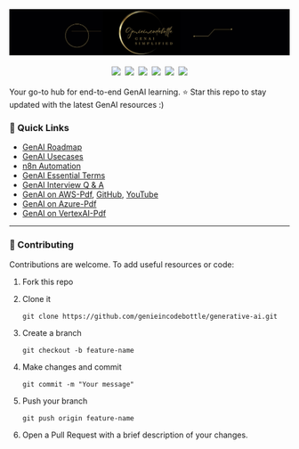 <div align="center">
<a href="https://www.instagram.com/genieincodebottle/"><img src="images/genie_logo.png"></a>
</div>
<br/>
<div align="center">
   <a target="_blank" href="https://www.youtube.com/@genieincodebottle"><img src="https://img.shields.io/badge/YouTube-11.5K-blue"></a>&nbsp;
   <a target="_blank" href="https://github.com/genieincodebottle/generative-ai"><img src="https://img.shields.io/github/stars/genieincodebottle/generative-ai   "></a>&nbsp;
   <a target="_blank" href="https://www.linkedin.com/in/rajesh-srivastava"><img src="https://img.shields.io/badge/style--5eba00.svg?label=LinkedIn&logo=linkedin&style=social"></a>&nbsp;
   <a target="_blank" href="https://www.instagram.com/genieincodebottle/"><img src="https://img.shields.io/badge/53K-C13584?style=round-square&labelColor=C13584&logo=instagram&logoColor=white&link=https://www.instagram.com/eduardopiresbr/"></a>&nbsp;
   <a target="_blank" href="https://medium.com/@raj-srivastava"><img src="https://img.shields.io/badge/Medium-12100E?style=round-square&style=for-the-badge&logo=medium"></a>&nbsp;
    <a target="_blank" href="https://x.com/zero2nn"><img src="https://img.shields.io/twitter/url/https/twitter.com/cloudposse.svg?style=social&label=%20%40zero2nn"></a>
</div>
<br>
Your go-to hub for end-to-end GenAI learning. ⭐ Star this repo to stay updated with the latest GenAI resources :)

### 🔗 Quick Links
* [GenAI Roadmap](./GenAI_Roadmap.md)
* [GenAI Usecases](./genai-usecases/)
* [n8n Automation](./genai-usecases/n8n-automation/)
* [GenAI Essential Terms](https://github.com/genieincodebottle/generative-ai/blob/main/docs/essential-terms-genai.pdf)
* [GenAI Interview Q & A](https://github.com/genieincodebottle/generative-ai/blob/main/docs/genai-interview-questions.pdf)
* [GenAI on AWS-Pdf](https://github.com/genieincodebottle/generative-ai/blob/main/docs/genai-with-aws-cloud.pdf), [GitHub](https://github.com/genieincodebottle/rag-app-on-aws), [YouTube](https://www.youtube.com/watch?v=x2P4Ee6PYNg)
* [GenAI on Azure-Pdf](https://github.com/genieincodebottle/generative-ai/blob/main/docs/genai-with-azure-cloud.pdf)
* [GenAI on VertexAI-Pdf](https://github.com/genieincodebottle/generative-ai/blob/main/docs/genai-with-vertexai.pdf) 

<hr>

### 🤝 Contributing

Contributions are welcome. To add useful resources or code:

1. Fork this repo

2. Clone it
   ```
   git clone https://github.com/genieincodebottle/generative-ai.git
   ```
3. Create a branch
   ```
   git checkout -b feature-name
   ```
4. Make changes and commit
   ```
   git commit -m "Your message"
   ```
5. Push your branch
   ```
   git push origin feature-name
   ```
6. Open a Pull Request with a brief description of your changes.